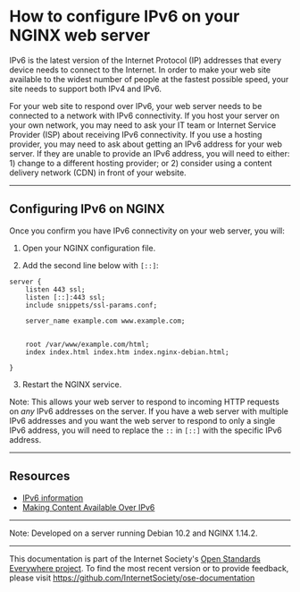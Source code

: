 # How to configure IPv6 on your NGINX web server 

IPv6 is the latest version of the Internet Protocol (IP) addresses that every device needs to connect to the Internet. In order to make your web site available to the widest number of people at the fastest possible speed, your site needs to support both IPv4 and IPv6.

For your web site to respond over IPv6, your web server needs to be connected to a network with IPv6 connectivity. If you host your server on your own network, you may need to ask your IT team or Internet Service Provider (ISP) about receiving IPv6 connectivity. If you use a hosting provider, you may need to ask about getting an IPv6 address for your web server. If they are unable to provide an IPv6 address, you will need to either: 1) change to a different hosting provider; or 2) consider using a content delivery network (CDN) in front of your website.

--------

## Configuring IPv6 on NGINX

Once you confirm you have IPv6 connectivity on your web server, you will:

1. Open your NGINX configuration file.

2. Add the second line below with `[::]`:
```
server {
    listen 443 ssl;
    listen [::]:443 ssl;
    include snippets/ssl-params.conf;
 
    server_name example.com www.example.com;
 
 
    root /var/www/example.com/html;
    index index.html index.htm index.nginx-debian.html;
 
}
```

3. Restart the NGINX service.

Note: This allows your web server to respond to incoming HTTP requests on *any* IPv6 addresses on the server. If you have a web server with multiple IPv6 addresses and you want the web server to respond to only a single IPv6 address, you will need to replace the `::` in `[::]` with the specific IPv6 address.

--------

## Resources

* [IPv6 information](https://www.internetsociety.org/deploy360/ipv6/)
* [Making Content Available Over IPv6](https://www.internetsociety.org/resources/deploy360/2013/making-content-available-over-ipv6/)

--------

Note: Developed on a server running Debian 10.2 and NGINX 1.14.2.
 
--------

This documentation is part of the Internet Society's [Open Standards Everywhere project](https://www.internetsociety.org/ose/).
To find the most recent version or to provide feedback, please visit https://github.com/InternetSociety/ose-documentation

